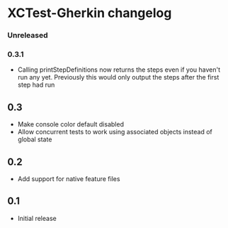 # XCTest-Gherkin changelog

### Unreleased

### 0.3.1
+ Calling printStepDefinitions now returns the steps even if you haven't run any yet. Previously this would only output the steps after the first step had run

## 0.3
+ Make console color default disabled
+ Allow concurrent tests to work using associated objects instead of global state

## 0.2
+ Add support for native feature files

## 0.1
+ Initial release
